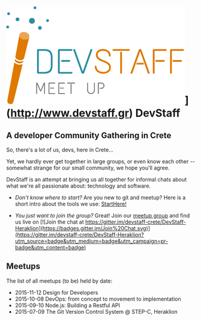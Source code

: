 # ![DevStaff Logo](images/logo.png)](http://www.devstaff.gr) DevStaff
## A developer Community Gathering in Crete

So, there's a lot of us, devs, here in Crete... 

Yet, we hardly ever get together in large groups, or even know each other -- somewhat strange for our small community, we hope you'll agree. 

DevStaff is an attempt at bringing us all together for informal chats about what we're all passionate about: technology and software. 

* *Don't know where to start?* Are you new to git and meetup? Here is a short intro about the tools we use: [StartHere!](StartHere.md)

* *You just want to join the group?* Great! 
  Join our [meetup group](http://www.meetup.com/DevStaff-A-Developer-Community-Gathering-In-Crete/) and find us live on [![Join the chat at https://gitter.im/devstaff-crete/DevStaff-Heraklion](https://badges.gitter.im/Join%20Chat.svg)](https://gitter.im/devstaff-crete/DevStaff-Heraklion?utm_source=badge&utm_medium=badge&utm_campaign=pr-badge&utm_content=badge)

## Meetups 

The list of all meetups (to be) held by date:

* 2015-11-12 Design for Developers
* 2015-10-08 DevOps: from concept to movement to implementation
* 2015-09-10 Node.js: Building a Restful API
* 2015-07-09 The Git Version Control System @ STEP-C, Heraklion

